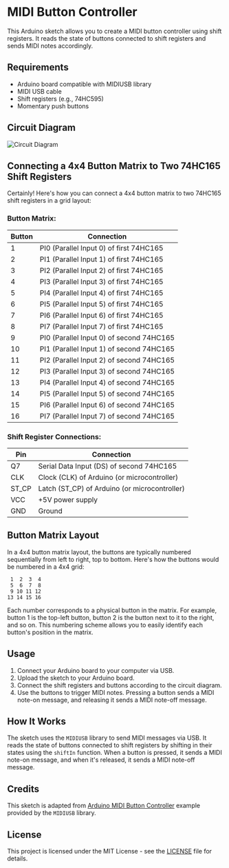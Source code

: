 # MIDI Button Controller

This Arduino sketch allows you to create a MIDI button controller using shift registers. It reads the state of buttons connected to shift registers and sends MIDI notes accordingly.

## Requirements

- Arduino board compatible with MIDIUSB library
- MIDI USB cable
- Shift registers (e.g., 74HC595)
- Momentary push buttons

## Circuit Diagram

![Circuit Diagram](https://github.com/InfectedBytes/ArduinoShiftIn/blob/master/ShiftIn%2Fexamples%2FTwoShiftRegisters%2FLayout2.png)

## Connecting a 4x4 Button Matrix to Two 74HC165 Shift Registers

Certainly! Here's how you can connect a 4x4 button matrix to two 74HC165 shift registers in a grid layout:

### Button Matrix:
| Button | Connection                                |
|--------|-------------------------------------------|
| 1      | PI0 (Parallel Input 0) of first 74HC165  |
| 2      | PI1 (Parallel Input 1) of first 74HC165  |
| 3      | PI2 (Parallel Input 2) of first 74HC165  |
| 4      | PI3 (Parallel Input 3) of first 74HC165  |
| 5      | PI4 (Parallel Input 4) of first 74HC165  |
| 6      | PI5 (Parallel Input 5) of first 74HC165  |
| 7      | PI6 (Parallel Input 6) of first 74HC165  |
| 8      | PI7 (Parallel Input 7) of first 74HC165  |
| 9      | PI0 (Parallel Input 0) of second 74HC165 |
| 10     | PI1 (Parallel Input 1) of second 74HC165 |
| 11     | PI2 (Parallel Input 2) of second 74HC165 |
| 12     | PI3 (Parallel Input 3) of second 74HC165 |
| 13     | PI4 (Parallel Input 4) of second 74HC165 |
| 14     | PI5 (Parallel Input 5) of second 74HC165 |
| 15     | PI6 (Parallel Input 6) of second 74HC165 |
| 16     | PI7 (Parallel Input 7) of second 74HC165 |

### Shift Register Connections:
| Pin   | Connection                                |
|-------|-------------------------------------------|
| Q7    | Serial Data Input (DS) of second 74HC165 |
| CLK   | Clock (CLK) of Arduino (or microcontroller)|
| ST_CP | Latch (ST_CP) of Arduino (or microcontroller)|
| VCC   | +5V power supply                          |
| GND   | Ground                                    |


## Button Matrix Layout

In a 4x4 button matrix layout, the buttons are typically numbered sequentially from left to right, top to bottom. Here's how the buttons would be numbered in a 4x4 grid:

```
 1  2  3  4
 5  6  7  8
 9 10 11 12
13 14 15 16
```

Each number corresponds to a physical button in the matrix. For example, button 1 is the top-left button, button 2 is the button next to it to the right, and so on. This numbering scheme allows you to easily identify each button's position in the matrix.

## Usage

1. Connect your Arduino board to your computer via USB.
2. Upload the sketch to your Arduino board.
3. Connect the shift registers and buttons according to the circuit diagram.
4. Use the buttons to trigger MIDI notes. Pressing a button sends a MIDI note-on message, and releasing it sends a MIDI note-off message.

## How It Works

The sketch uses the `MIDIUSB` library to send MIDI messages via USB. It reads the state of buttons connected to shift registers by shifting in their states using the `shiftIn` function. When a button is pressed, it sends a MIDI note-on message, and when it's released, it sends a MIDI note-off message.

## Credits

This sketch is adapted from [Arduino MIDI Button Controller](https://github.com/arduino-libraries/MIDIUSB/blob/master/examples/MIDIUSB_ButtonController/MIDIUSB_ButtonController.ino) example provided by the `MIDIUSB` library.

## License

This project is licensed under the MIT License - see the [LICENSE](LICENSE) file for details.

